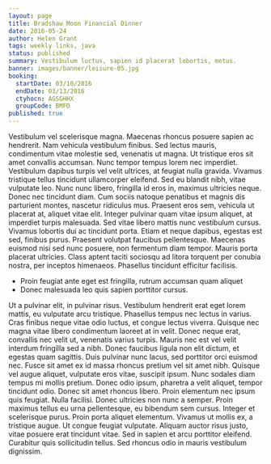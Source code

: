 ```yaml
---
layout: page
title: Bradshaw Moon Financial Dinner
date: 2016-05-24
author: Helen Grant
tags: weekly links, java
status: published
summary: Vestibulum luctus, sapien id placerat lobortis, metus.
banner: images/banner/leisure-05.jpg
booking:
  startDate: 03/10/2016
  endDate: 03/13/2016
  ctyhocn: AGSGHHX
  groupCode: BMFD
published: true
---
```

Vestibulum vel scelerisque magna. Maecenas rhoncus posuere sapien ac hendrerit. Nam vehicula vestibulum finibus. Sed lectus mauris, condimentum vitae molestie sed, venenatis ut magna. Ut tristique eros sit amet convallis accumsan. Nunc tempor tempus lorem nec imperdiet. Vestibulum dapibus turpis vel velit ultrices, at feugiat nulla gravida.
Vivamus tristique tellus tincidunt ullamcorper eleifend. Sed eu blandit nibh, vitae vulputate leo. Nunc nunc libero, fringilla id eros in, maximus ultricies neque. Donec nec tincidunt diam. Cum sociis natoque penatibus et magnis dis parturient montes, nascetur ridiculus mus. Praesent eros sem, vehicula ut placerat at, aliquet vitae elit. Integer pulvinar quam vitae ipsum aliquet, at imperdiet turpis malesuada. Sed vitae libero mattis nunc vestibulum cursus. Vivamus lobortis dui ac tincidunt porta. Etiam et neque dapibus, egestas est sed, finibus purus. Praesent volutpat faucibus pellentesque. Maecenas euismod nisi sed nunc posuere, non fermentum diam tempor. Mauris porta placerat ultricies. Class aptent taciti sociosqu ad litora torquent per conubia nostra, per inceptos himenaeos. Phasellus tincidunt efficitur facilisis.

* Proin feugiat ante eget est fringilla, rutrum accumsan quam aliquet
* Donec malesuada leo quis sapien porttitor cursus.

Ut a pulvinar elit, in pulvinar risus. Vestibulum hendrerit erat eget lorem mattis, eu vulputate arcu tristique. Phasellus tempus nec lectus in varius. Cras finibus neque vitae odio luctus, et congue lectus viverra. Quisque nec magna vitae libero condimentum laoreet at in velit. Donec neque erat, convallis nec velit ut, venenatis varius turpis. Mauris nec est vel velit interdum fringilla sed a nibh. Donec faucibus ligula non elit dictum, et egestas quam sagittis. Duis pulvinar nunc lacus, sed porttitor orci euismod nec. Fusce sit amet ex id massa rhoncus pretium vel sit amet nibh.
Quisque vel augue aliquet, vulputate eros vitae, suscipit ipsum. Nunc sodales diam tempus mi mollis pretium. Donec odio ipsum, pharetra a velit aliquet, tempor tincidunt odio. Donec sit amet rhoncus libero. Proin elementum nec ipsum quis feugiat. Nulla facilisi. Donec ultricies non nunc a semper. Proin maximus tellus eu urna pellentesque, eu bibendum sem cursus. Integer et scelerisque purus. Proin porta aliquet elementum. Vivamus ut mollis ex, a tristique augue. Ut congue feugiat vulputate. Aliquam auctor risus justo, vitae posuere erat tincidunt vitae. Sed in sapien et arcu porttitor eleifend. Curabitur quis sollicitudin tellus. Sed rhoncus odio in mauris vestibulum dignissim.
